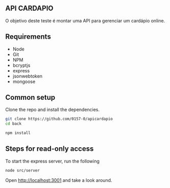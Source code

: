 ## API CARDAPIO

O objetivo deste teste é montar uma API para gerenciar um cardápio online.

## Requirements

* Node 
* Git
* NPM
* bcryptjs
* express
* jsonwebtoken
* mongoose

## Common setup

Clone the repo and install the dependencies.

```bash
git clone https://github.com/0157-0/apicardapio
cd back
```

```bash
npm install
```

## Steps for read-only access

To start the express server, run the following

```bash
node src/server
```

Open [http://localhost:3001](http://localhost:3001) and take a look around.


